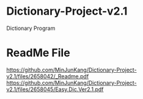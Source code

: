
# Dictionary-Project-v2.1
Dictionary Program

# ReadMe File

https://github.com/MinJunKang/Dictionary-Project-v2.1/files/2658042/_Readme.pdf
https://github.com/MinJunKang/Dictionary-Project-v2.1/files/2658045/Easy.Dic.Ver2.1.pdf
